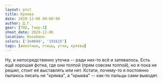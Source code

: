 ```yaml
---
layout: post
title: Кряква
date: 2020-12-08 00:00:00
author: Д.Г.
gear: [70D, Таир-3]
shoot_date: 2020-12-06
location: Нахабино
colors: ['2e404d', '191615']
tags: [животные, птицы, утки, кряквы]
---
```

Ну, и непосредственно уточка -- ради них-то всё и затевалось. Есть ещё хорошая фотка, где они толпой (прям совсем толпой), но я пока не решил, стоит её выставлять или нет. Кстати, почему-то я постоянно пытаюсь писать не "кряква", а "крыква" -- как-то пальцы сами выводят.
